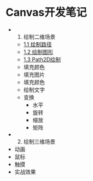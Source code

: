 # Canvas开发笔记
* 1. 绘制二维场景
  * [1.1 绘制路径](./note/chapter-01/01.md)
  * [1.2 绘制图形](./note/chapter-01/02.md)
  * [1.3 Path2D绘制](./note/chapter-01/03.md)
  * 填充颜色
  * 填充图片
  * 填充颜色
  * 绘制文字
  * 变换
    * 水平
    * 旋转
    * 缩放
    * 矩阵
* 2. 绘制三维场景
* 动画
* 鼠标
* 触摸
* 实战效果
  